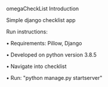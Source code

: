 omegaCheckList
Introduction

Simple django checklist app


Run instructions:

• Requirements: Pillow, Django

• Developed on python version 3.8.5

• Navigate into checklist

• Run: "python manage.py startserver"
